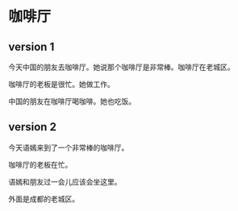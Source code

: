 咖啡厅
======


## version 1  
今天中国的朋友去咖啡厅。她说那个咖啡厅是非常棒。咖啡厅在老城区。


咖啡厅的老板是很忙。她做工作。


中国的朋友在咖啡厅喝咖啡。她也吃饭。


## version 2  
今天语嫣来到了一个非常棒的咖啡厅。


咖啡厅的老板在忙。


语嫣和朋友过一会儿应该会坐这里。


外面是成都的老城区。
